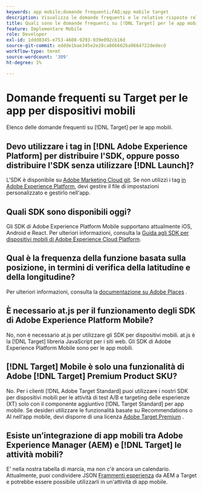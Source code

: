 ```yaml
---
keywords: app mobile;domande frequenti;FAQ;app mobile target
description: Visualizza le domande frequenti e le relative risposte relative all'Adobe [!DNL Target] per le app mobili.
title: Quali sono le domande frequenti su [!DNL Target] per le app mobili?
feature: Implementare Mobile
role: Developer
exl-id: 1ddd8345-e753-4608-9293-939e092cb16d
source-git-commit: eddde1bae345e2e28ca866662ba9664722dedecd
workflow-type: tm+mt
source-wordcount: '309'
ht-degree: 1%

---
```


# Domande frequenti su Target per le app per dispositivi mobili

Elenco delle domande frequenti su [!DNL Target] per le app mobili.

## Devo utilizzare i tag in [!DNL Adobe Experience Platform] per distribuire l&#39;SDK, oppure posso distribuire l&#39;SDK senza utilizzare [!DNL Launch]?

L’SDK è disponibile su [Adobe Marketing Cloud git](https://github.com/Adobe-Marketing-Cloud/acp-sdks/). Se non utilizzi i tag [in Adobe Experience Platform](https://experienceleague.adobe.com/docs/experience-platform/tags/home.html), devi gestire il file di impostazioni personalizzato e gestirlo nell&#39;app.

## Quali SDK sono disponibili oggi?

Gli SDK di Adobe Experience Platform Mobile supportano attualmente iOS, Android e React. Per ulteriori informazioni, consulta la [Guida agli SDK per dispositivi mobili di Adobe Experience Cloud Platform](https://aep-sdks.gitbook.io/docs/).

## Qual è la frequenza della funzione basata sulla posizione, in termini di verifica della latitudine e della longitudine?

Per ulteriori informazioni, consulta la [documentazione su Adobe Places](https://placesdocs.com/places-services-by-adobe-documentation/) .

## È necessario at.js per il funzionamento degli SDK di Adobe Experience Platform Mobile?

No, non è necessario at.js per utilizzare gli SDK per dispositivi mobili. at.js è la [!DNL Target] libreria JavaScript per i siti web. Gli SDK di Adobe Experience Platform Mobile sono per le app mobili.

## [!DNL Target] Mobile è solo una funzionalità di Adobe [!DNL Target] Premium Product SKU?

No. Per i clienti [!DNL Adobe Target Standard] puoi utilizzare i nostri SDK per dispositivi mobili per le attività di test A/B e targeting delle esperienze (XT) solo con il componente aggiuntivo [!DNL Target Standard] per app mobile. Se desideri utilizzare le funzionalità basate su Recommendations o AI nell’app mobile, devi disporre di una licenza [Adobe Target Premium](/help/c-intro/intro.md#premium) .

## Esiste un’integrazione di app mobili tra Adobe Experience Manager (AEM) e [!DNL Target] le attività mobili?

E&#39; nella nostra tabella di marcia, ma non c&#39;è ancora un calendario. Attualmente, puoi condividere JSON [Frammenti esperienza](/help/c-experiences/c-manage-content/aem-experience-fragments.md) da AEM a Target e potrebbe essere possibile utilizzarli in un&#39;attività di app mobile.
